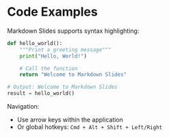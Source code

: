 # Code Examples

Markdown Slides supports syntax highlighting:

```python
def hello_world():
    """Print a greeting message"""
    print("Hello, World!")

    # Call the function
    return "Welcome to Markdown Slides"

# Output: Welcome to Markdown Slides
result = hello_world()
```

Navigation:

- Use arrow keys within the application
- Or global hotkeys: `Cmd + Alt + Shift + Left/Right`
